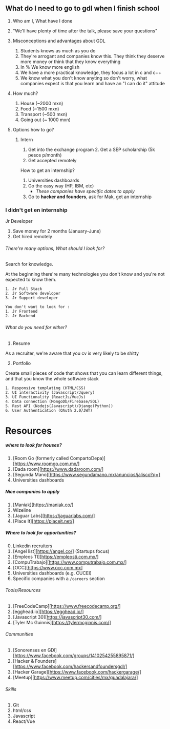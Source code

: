 ## What do I need to go to gdl when I finish school

1. Who am I, What have I done
2. "We'll have plenty of time after the talk, please save your questions"
3. Misconceptions and advantages about GDL

    1. Students knows as much as you do
    2. They're arrogant and companies know this. They think they deserve
    more money or think that they know everything
    <!-- Explain Maniak examples -->
    3. In % We know more english
    4. We have a more practical knowledge, they focus a lot in c and c++
    5. We know what you don't know anyting so don't worry, what companies
    expect is that you learn and have an "I can do it" attitude

4. How much?

    1. House (~2000 mxn)
    2. Food (~1500 mxn)
    3. Transport (~500 mxn)
    4. Going out (~ 1000 mxn)

5. Options how to go?

    1. Intern
        1. Get into the exchange program
            2. Get a SEP scholarship (5k pesos p/month)
        2. Get accepted remotely

        How to get an internship?

        1. Universities dashboards
        2. Go the easy way (HP, IBM, etc)
            * *These companies have specific dates to apply*
        3. Go to **hacker and founders**, ask for Mak, get an internship

### I didn't get en internship

Jr Developer

1. Save money for 2 months (January-June)
2. Get hired remotely


###### There're many options, What should I look for?
Search for knowledge.

At the beginning there're many technologies you don't know and you're not
expected to know them.

    1. Jr Full Stack
    2. Jr Software developer
    3. Jr Support developer

    You don't want to look for :
    1. Jr Frontend
    2. Jr Backend

###### What do you need for either?
1. Resume

As a recruiter, we're aware that you cv is very likely to be shitty

2. Portfolio

Create small pieces of code that shows that you can learn different things,
and that you know the whole software stack

    1. Responsive templating (HTML/CSS)
    2. UI interactivity (Javascript/Jquery)
    3. UI Functionality (ReactJs/VueJs)
    4. Data connection (MongoDb/Firebase/SQL)
    5. Rest API (Nodejs(Javascript)/Django(Python))
    6. User Authentication (OAuth 2.0/JWT)


# Resources
##### where to look for houses?
1. [Room Go (formerly called CompartoDepa)][https://www.roomgo.com.mx/]
2. [Dada room][https://www.dadaroom.com/]
3. [Segunda Mano][https://www.segundamano.mx/anuncios/jalisco?q=]
4. Universities dashboards

##### Nice companies to apply
1. [Maniak][https://maniak.co/]
2. Wizeline
2. [Jaguar Labs][https://jaguarlabs.com/]
3. [Place It][https://placeit.net/]

##### Where to look for opportunities?
0. Linkedin recruiters
1. [Angel list][https://angel.co/] (Startups focus)
2. [Empleos TI][https://empleosti.com.mx/]
3. [CompuTrabajo][https://www.computrabajo.com.mx/]
4. [OCC][https://www.occ.com.mx]
5. Universities dashboards (e.g. CUCEI)
6. Specific companies with a `/careers` section

###### Tools/Resources
1. [FreeCodeCamp][https://www.freecodecamp.org/]
2. [egghead.io][https://egghead.io/]
3. [Javascript 30][https://javascript30.com/]
4. [Tyler Mc Guinnis][https://tylermcginnis.com/]

###### Communities
1. [Sonorenses en GDl][https://www.facebook.com/groups/1410254255895871/]
2. [Hacker & Founders][https://www.facebook.com/hackersandfoundersgdl/]
3. [Hacker Garage][https://www.facebook.com/hackergarage/]
4. [Meetup][https://www.meetup.com/cities/mx/guadalajara/]

###### Skills
1. Git
2. html/css
3. Javascript
4. React/Vue